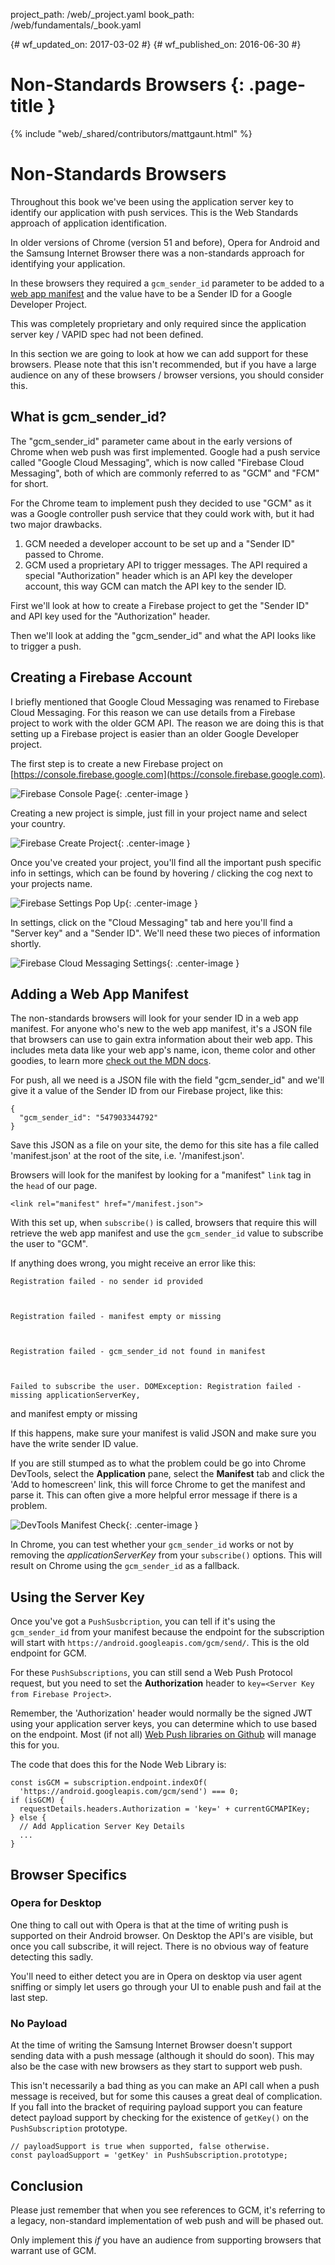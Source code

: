 project_path: /web/_project.yaml
book_path: /web/fundamentals/_book.yaml

{# wf_updated_on: 2017-03-02 #}
{# wf_published_on: 2016-06-30 #}

# Non-Standards Browsers {: .page-title }

{% include "web/_shared/contributors/mattgaunt.html" %}

# Non-Standards Browsers

Throughout this book we've been using the application server key to identify our application with
 push services. This is the Web Standards approach of application identification.

In older versions of Chrome (version 51 and before), Opera for Android and the Samsung Internet
 Browser there was a non-standards approach for identifying your application.

In these browsers they required a `gcm_sender_id` parameter to be added to a [web app
 manifest](https://developer.mozilla.org/en-US/docs/Web/Manifest) and the value have to be a Sender
 ID for a Google Developer Project.

This was completely proprietary and only required since the application server key / VAPID spec had
 not been defined.

In this section we are going to look at how we can add support for these browsers. Please note that
 this isn't recommended, but if you have a large audience on any of these browsers / browser
 versions, you should consider this.

## What is gcm_sender_id?

The "gcm_sender_id" parameter came about in the early versions of Chrome
when web push was first implemented. Google had a push service called "Google
Cloud Messaging", which is now called "Firebase Cloud Messaging", both of which
are commonly referred to as "GCM" and "FCM" for short.

For the Chrome team to implement push they decided to use "GCM" as it was a Google controller push
 service that they could work with, but it had
two major drawbacks.

1. GCM needed a developer account to be set up and a "Sender ID" passed to
Chrome.
1. GCM used a proprietary API to trigger messages. The API required a special "Authorization" header
 which is an API key the developer account, this way GCM can match the API key to the sender ID.

First we'll look at how to create a Firebase project to get the
"Sender ID" and API key used for the "Authorization" header.

Then we'll look at adding the "gcm_sender_id" and what the API looks like to trigger a push.

## Creating a Firebase Account

I briefly mentioned that Google Cloud Messaging was renamed to Firebase
Cloud Messaging. For this reason we can use details from a Firebase project to work with the older
 GCM API. The reason we are doing this is that setting up a Firebase project is easier than an older
 Google Developer project.

The first step is to create a new Firebase project on
 [https://console.firebase.google.com](https://console.firebase.google.com).

![Firebase Console Page](./images/firebase-setup/01-firebase-console.png){: .center-image }

Creating a new project is simple, just fill in your project name and select
your country.

![Firebase Create Project](./images/firebase-setup/02-firebase-create-project.png){: .center-image }

Once you've created your project, you'll find all the important push specific
info in settings, which can be found by hovering / clicking the cog next
to your projects name.

![Firebase Settings Pop
 Up](./images/firebase-setup/05-firebase-project-settings-pop-up-highlight.png){: .center-image }

In settings, click on the "Cloud Messaging" tab and here you'll find a "Server
key" and a "Sender ID". We'll need these two pieces of information shortly.

![Firebase Cloud Messaging Settings](./images/firebase-setup/07-firebase-cloud-settings.png){:
 .center-image }

## Adding a Web App Manifest

The non-standards browsers will look for your sender ID in a web app manifest. For anyone who's new
 to the web app manifest, it's a  JSON file that browsers can use to gain extra information about
 their web app. This includes meta data like your web app's name, icon, theme color and other
 goodies, to learn more [check out the MDN
 docs](https://developer.mozilla.org/en-US/docs/Web/Manifest).

For push, all we need is a JSON file with the field "gcm_sender_id" and we'll give it a value of the
 Sender ID from our Firebase project, like this:


    {
      "gcm_sender_id": "547903344792"
    }


Save this JSON as a file on your site, the demo for this site has a file
called 'manifest.json' at the root of the site, i.e. '/manifest.json'.

Browsers will look for the manifest by looking for a "manifest" `link` tag in the `head` of our page.


    <link rel="manifest" href="/manifest.json">


With this set up, when `subscribe()` is called, browsers that require this will retrieve the web app
 manifest and use the `gcm_sender_id` value to subscribe the user to "GCM".

If anything does wrong, you might receive an error like this:


    Registration failed - no sender id provided



    Registration failed - manifest empty or missing



    Registration failed - gcm_sender_id not found in manifest



    Failed to subscribe the user. DOMException: Registration failed - missing applicationServerKey,
 and manifest empty or missing


If this happens, make sure your manifest is valid JSON and make sure you have the write sender ID
 value.

If you are still stumped as to what the problem could be go into Chrome DevTools, select the
 **Application** pane, select the **Manifest** tab and click the 'Add to homescreen' link, this will
 force Chrome to get the manifest and parse it. This can often give a more helpful error message if
 there is a problem.

![DevTools Manifest Check](./images/devtools/manifest-check.png){: .center-image }

In Chrome, you can test whether your `gcm_sender_id` works or not by removing the
 *applicationServerKey* from your `subscribe()` options. This will result on Chrome using the
 `gcm_sender_id` as a fallback.

## Using the Server Key

Once you've got a `PushSusbcription`, you can tell if it's using the
`gcm_sender_id` from your manifest because the endpoint for the subscription
will start with `https://android.googleapis.com/gcm/send/`. This is the old endpoint for GCM.

For these `PushSubscriptions`, you can still send a Web Push Protocol request,
but you need to set the **Authorization** header to `key=<Server Key from Firebase Project>`.

Remember, the 'Authorization' header would normally be the signed JWT using your application server
 keys, you can determine which to use based on the endpoint. Most (if not all) [Web Push libraries on
 Github](https://github.com/web-push-libs/) will manage this for you.

The code that does this for the Node Web Library is:


    const isGCM = subscription.endpoint.indexOf(
      'https://android.googleapis.com/gcm/send') === 0;
    if (isGCM) {
      requestDetails.headers.Authorization = 'key=' + currentGCMAPIKey;
    } else {
      // Add Application Server Key Details
      ...
    }


## Browser Specifics

### Opera for Desktop

One thing to call out with Opera is that at the time of writing push is supported on their Android
 browser. On Desktop the API's are visible, but once you call subscribe, it will reject. There is no
 obvious way of feature detecting this sadly.

You'll need to either detect you are in Opera on desktop via user agent sniffing or simply let users
 go through your UI to enable push and fail at the last step.

### No Payload

At the time of writing the Samsung Internet Browser doesn't support
sending data with a push message (although it should do soon). This may also
be the case with new browsers as they start to support web push.

This isn't necessarily a bad thing as you can make an API call when
a push message is received, but for some this causes a great deal of
complication. If you fall into the bracket of requiring payload support you
can feature detect payload support by checking for the existence of `getKey()` on the
 `PushSubscription` prototype.


    // payloadSupport is true when supported, false otherwise.
    const payloadSupport = 'getKey' in PushSubscription.prototype;


## Conclusion

Please just remember that when you see references to GCM, it's referring to a legacy, non-standard
 implementation of web push and will be phased out.

Only implement this *if* you have an audience from supporting browsers that warrant use of GCM.
